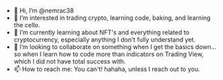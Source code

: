 - 👋 Hi, I’m @nemrac38
- 👀 I’m interested in trading crypto, learning code, baking, and learning the cello.
- 🌱 I’m currently learning about NFT's and everything related to cryptocurrency, especially anything I don't fully understand yet.
- 💞️ I’m looking to collaborate on something when I get the basics down... so when I learn how to code more than indicators on Trading View, which I did not have total success with.
- 📫 How to reach me: You can't! hahaha, unless I reach out to you. 

<!---
nemrac38/nemrac38 is a ✨ special ✨ repository because its `README.md` (this file) appears on your GitHub profile.
You can click the Preview link to take a look at your changes.
--->
